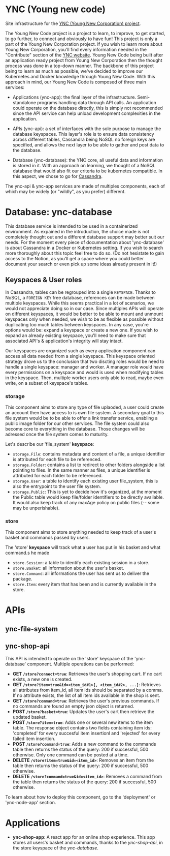 # YNC (Young new code)

Site infrastructure for the [YNC (Young New Corporation) project](http://88.174.59.203:15779/).

The Young New Code project is a project to learn, to improve, to get started, to go further, to connect and obviously to have fun! This project is only a part of the Young New Corporation project. If you wish to learn more about Young New Corporation, you'll find every information needed in the "Contribute" section of the [YNC website](http://88.174.59.203:15779/). Young New Code being built after an application ready project from Young New Corporation then the thought process was done in a top-down manner. The backbone of this project being to learn as much as possible, we've decided to improve our Kubernetes and Docker knowledge through Young New Code. With this approach in mind, our Young New Code is composed of three main services:

- Applications (ync-app): the final layer of the infrastructure. Semi-standalone programs handling data through API calls. An application could operate on the database directly, this is simply not recommended since the API service can help unload development complexities in the application.

- APIs (ync-api): a set of interfaces with the sole purpose to manage the database keyspaces. This layer's role is to ensure data consistency across different tables, Cassandra being NoSQL no foreign keys are specified, and allows the next layer to be able to gather and post data to the database.

- Database (ync-database): the YNC core, all useful data and information is stored in it. With an approach on learning, we thought of a NoSQL database that would also fit our criteria to be kubernetes compatible. In this aspect, we chose to go for [Cassandra](https://cassandra.apache.org/_/index.html).

The ync-api & ync-app services are made of multiples components, each of which may be widely (or "wildly", as you prefer) different.

# Database: ync-database

This database service is intended to be used in a containerized environment. As expained in the introduction, the choice made is not completely thought out and a different database support may better suit our needs. For the moment every piece of documentation about 'ync-database' is about Cassandra in a Docker or Kubernetes setting. If you wish to search more thoroughly about this topic feel free to do so. (Do not hesistate to gain access to the Notion, as you'll get a space where you could better document your search or even pick up some ideas already present in it!)

## Keyspaces & User roles

In Cassandra, tables can be regrouped into a single `KEYSPACE`. Thanks to NoSQL, a `FOREIGN KEY` free database, references can be made between multiple keyspaces. While this seems practical in a lot of scenarios, we would not appreciate doing so in our case. Since multiples APIs will operate on different keyspaces, it would be better to be able to mount and unmount keyspaces only when needed, we wish to be as flexible as possible without duplicating too much tables between keyspaces. In any case, you're options would be: expand a keyspace or create a new one. If you wish to expand an already existing keyspace, you'll need to make sure that associated API's & application's integrity will stay intact.

Our keyspaces are organized such as every application component can access all data needed from a single keyspace. This keyspace oriented strategy drove us to the conclusion that two discting roles would be need to handle a single keyspace: manager and worker. A manager role would have every permissions on a keyspace and would is used when modifying tables in the keyspace. Then, multiple worker users only able to read, maybe even write, on a subset of keyspace's tables.

### storage

This component aims to store any type of file uplaoded, a user could create an account then have access to is own file system. A secondary goal to this file system would be to be able to offer a link transfer service, enabling a public image folder for our other services. The file system could also become core to everything in the database. Those changes will be adressed once the file system comes to maturity.

Let's describe our 'file_system' __keyspace__:

- `storage.File`: contains metadata and content of a file, a unique identifier is attributed for each file to be referenced.
- `storage.Folder`: contains a list to redirect to other folders alongside a list pointing to files. In the same manner as files, a unique identifier is attributed for each folder to be referenced.
- `storage.User`: a table to identify each existing user file_system, this is also the entrypoint to the user file system.
- `storage.Public`: This is yet to decide how it's organized, at the moment the Public table would keep file/folder identifiers to be directly available. It would also keep track of any maxAge policy on public files (-- some may be unperishable).

### store

This component aims to store anything needed to keep track of a user's basket and commands passed by users. 

The 'store' __keyspace__ will track what a user has put in his basket and what command.s he made

- `store.Session`: a table to identify each existing session in a store.
- `store.Basket`: all information about the user's basket.
- `store.Command`: all informations the user has sent us to deliver the package.
- `store.Item`: every item that has been and is currently available in the store.

# APIs

## ync-file-system

## ync-shop-api

This API is intended to operate on the 'store' keyspace of the 'ync-database' component. Multiple operations can be performed:

- **GET `/store?connect=true`**: Retrieves the user's shopping cart. If no cart exists, a new one is created.
- **GET `/store?item=true&id=<item_id#1>[, <item_id#2>, ...]`**: Retrieves all attributes from item_id, all item ids should be separated by a comma. If no attribute exists, the list of all item ids available in the shop is sent.
- **GET `/store?command=true`**: Retrieves the user's previous commands. If no commands are found an empty json object is returned.
- **POST `/store?basket=true`**: Updates the user's cart then retrieve the updated basket.
- **POST `/store?item=true`**: Adds one or several new items to the item table. The response object contains two fields containing item ids: 'completed' for every succesful item insertionl and 'rejected' for every failed item insertion.
- **POST `/store?command=true`**: Adds a new command to the commands table then returns the status of the query: 200 if successful, 500 otherwise. Only one command can be posted at a time.
- **DELETE `/store?item=true&id=<item_id>`**: Removes an item from the table then returns the status of the query: 200 if successful, 500 otherwise.
- **DELETE `/store?command=true&id=<item_id>`**: Removes a command from the table then returns the status of the query: 200 if successful, 500 otherwise.

To learn about how to deploy this component, go to the 'deployment' or 'ync-node-app' section.

# Applications

- __ync-shop-app__: A react app for an online shop experience. This app stores all users's basket and commands, thanks to the *ync-shop-api*, in the store keyspace of the *ync-database*.